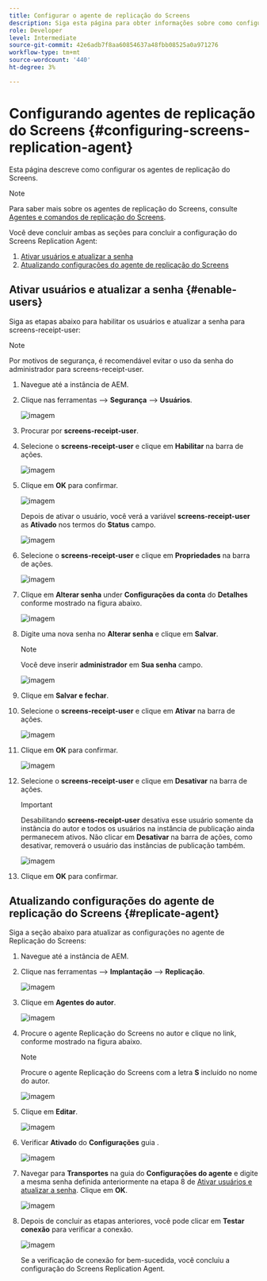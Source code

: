 ```yaml
---
title: Configurar o agente de replicação do Screens
description: Siga esta página para obter informações sobre como configurar o Screens Replication Agent.
role: Developer
level: Intermediate
source-git-commit: 42e6adb7f8aa60854637a48fbb08525a0a971276
workflow-type: tm+mt
source-wordcount: '440'
ht-degree: 3%

---
```



# Configurando agentes de replicação do Screens {#configuring-screens-replication-agent}

Esta página descreve como configurar os agentes de replicação do Screens.

>[!NOTE]
>Para saber mais sobre os agentes de replicação do Screens, consulte [Agentes e comandos de replicação do Screens](https://experienceleague.adobe.com/docs/experience-manager-screens/user-guide/administering/author-publish/author-publish-architecture-overview.html?lang=en#screens-replication-agents-and-commands).

Você deve concluir ambas as seções para concluir a configuração do Screens Replication Agent:

1. [Ativar usuários e atualizar a senha](#enable-users)
1. [Atualizando configurações do agente de replicação do Screens](#replicate-agent)

## Ativar usuários e atualizar a senha {#enable-users}

Siga as etapas abaixo para habilitar os usuários e atualizar a senha para screens-receipt-user:

>[!NOTE]
>Por motivos de segurança, é recomendável evitar o uso da senha do administrador para screens-receipt-user.

1. Navegue até a instância de AEM.

1. Clique nas ferramentas —> **Segurança** —> **Usuários**.

   ![imagem](/help/user-guide/assets/screens-replication/screens-replication1.png)

1. Procurar por **screens-receipt-user**.

1. Selecione o **screens-receipt-user** e clique em **Habilitar** na barra de ações.

   ![imagem](/help/user-guide/assets/screens-replication/screens-replication2.png)

1. Clique em **OK** para confirmar.

   ![imagem](/help/user-guide/assets/screens-replication/screens-replication3.png)

   Depois de ativar o usuário, você verá a variável **screens-receipt-user** as **Ativado** nos termos do **Status** campo.

   ![imagem](/help/user-guide/assets/screens-replication/screens-replication4.png)

1. Selecione o **screens-receipt-user** e clique em **Propriedades** na barra de ações.

   ![imagem](/help/user-guide/assets/screens-replication/screens-replication5.png)

1. Clique em **Alterar senha** under **Configurações da conta** do **Detalhes** conforme mostrado na figura abaixo.

   ![imagem](/help/user-guide/assets/screens-replication/screens-replication6.png)

1. Digite uma nova senha no **Alterar senha** e clique em **Salvar**.

   >[!NOTE]
   >Você deve inserir **administrador** em **Sua senha** campo.

   ![imagem](/help/user-guide/assets/screens-replication/screens-replication7.png)

1. Clique em **Salvar e fechar**.

1. Selecione o **screens-receipt-user** e clique em **Ativar** na barra de ações.

   ![imagem](/help/user-guide/assets/screens-replication/screens-replication8.png)

1. Clique em **OK** para confirmar.

   ![imagem](/help/user-guide/assets/screens-replication/screens-replication9.png)

1. Selecione o **screens-receipt-user** e clique em **Desativar** na barra de ações.

   >[!IMPORTANT]
   > Desabilitando **screens-receipt-user** desativa esse usuário somente da instância do autor e todos os usuários na instância de publicação ainda permanecem ativos. Não clicar em **Desativar** na barra de ações, como desativar, removerá o usuário das instâncias de publicação também.

   ![imagem](/help/user-guide/assets/screens-replication/screens-replication10.png)

1. Clique em **OK** para confirmar.

## Atualizando configurações do agente de replicação do Screens {#replicate-agent}

Siga a seção abaixo para atualizar as configurações no agente de Replicação do Screens:

1. Navegue até a instância de AEM.

1. Clique nas ferramentas —> **Implantação** —> **Replicação**.

   ![imagem](/help/user-guide/assets/screens-replication/screens-replication1a.png)

1. Clique em **Agentes do autor**.

   ![imagem](/help/user-guide/assets/screens-replication/screens-replication1b.png)

1. Procure o agente Replicação do Screens no autor e clique no link, conforme mostrado na figura abaixo.

   >[!NOTE]
   >Procure o agente Replicação do Screens com a letra **S** incluído no nome do autor.

   ![imagem](/help/user-guide/assets/screens-replication/screens-replication1c.png)

1. Clique em **Editar**.

   ![imagem](/help/user-guide/assets/screens-replication/screens-replication1d.png)

1. Verificar **Ativado** do **Configurações** guia .

   ![imagem](/help/user-guide/assets/screens-replication/screens-replication1e.png)

1. Navegar para **Transportes** na guia do **Configurações do agente** e digite a mesma senha definida anteriormente na etapa 8 de [Ativar usuários e atualizar a senha](#enable-users). Clique em **OK**.

   ![imagem](/help/user-guide/assets/screens-replication/screens-replication1f.png)

1. Depois de concluir as etapas anteriores, você pode clicar em **Testar conexão** para verificar a conexão.

   ![imagem](/help/user-guide/assets/screens-replication/screens-replication1g.png)

   Se a verificação de conexão for bem-sucedida, você concluiu a configuração do Screens Replication Agent.